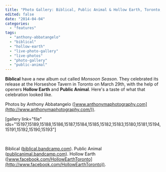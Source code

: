 ```yaml
---
title: "Photo Gallery: Biblical, Public Animal & Hollow Earth, Toronto, March 29, 2014"
edited: false
date: "2014-04-04"
categories:
  - "features"
tags:
  - "anthony-abbatangelo"
  - "biblical"
  - "hollow-earth"
  - "live-photo-gallery"
  - "live-photos"
  - "photo-gallery"
  - "public-animal"
---
```


**Biblical** have a new album out called _Monsoon Season_. They celebrated its release at the Horseshoe Tavern in Toronto on March 29th, with the help of openers **Hollow Earth** and **Public Animal**. Here's a taste of what that celebration looked like.

Photos by Anthony Abbatangelo ([www.anthonymaphotography.com](http://www.anthonymaphotography.com/)).

\[gallery link="file" ids="15197,15189,15188,15186,15187,15184,15185,15182,15183,15180,15181,15194,15191,15192,15190,15193"\]

 

Biblical ([biblical.bandcamp.com](http://biblical.bandcamp.com)). Public Animal ([publicanimal.bandcamp.com](http://publicanimal.bandcamp.com)). Hollow Earth ([www.facebook.com/HollowEarthToronto](http://www.facebook.com/HollowEarthToronto)).
